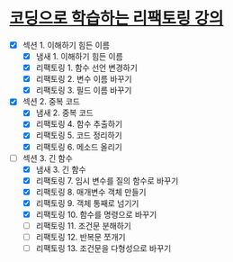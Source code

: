 # [코딩으로 학습하는 리팩토링 강의](https://www.inflearn.com/course/%EB%A6%AC%ED%8C%A9%ED%86%A0%EB%A7%81/dashboard) 

- [X] 섹션 1. 이해하기 힘든 이름
  - [X] 냄새 1. 이해하기 힘든 이름
  - [X] 리팩토링 1. 함수 선언 변경하기
  - [X] 리팩토링 2. 변수 이름 바꾸기
  - [X] 리팩토링 3. 필드 이름 바꾸기

- [x] 섹션 2. 중복 코드
  - [X] 냄새 2. 중복 코드
  - [X] 리팩토링 4. 함수 추출하기
  - [X] 리팩토링 5. 코드 정리하기
  - [X] 리팩토링 6. 메소드 올리기

- [ ] 섹션 3. 긴 함수
  - [X] 냄새 3. 긴 함수
  - [X] 리팩토링 7. 임시 변수를 질의 함수로 바꾸기
  - [x] 리팩토링 8. 매개변수 객체 만들기
  - [x] 리팩토링 9. 객체 통째로 넘기기
  - [x] 리팩토링 10. 함수를 명령으로 바꾸기
  - [ ] 리팩토링 11. 조건문 분해하기
  - [ ] 리팩토링 12. 반복문 쪼개기
  - [ ] 리팩토링 13. 조건문을 다형성으로 바꾸기
